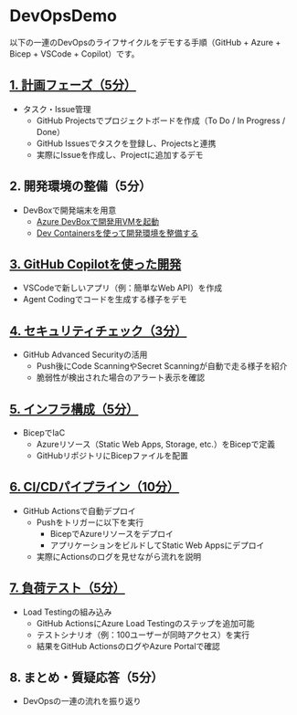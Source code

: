 # DevOpsDemo

以下の一連のDevOpsのライフサイクルをデモする手順（GitHub + Azure + Bicep + VSCode + Copilot）です。

## [1. 計画フェーズ（5分）](doc/01TaskIssue.md)
- タスク・Issue管理
  - GitHub Projectsでプロジェクトボードを作成（To Do / In Progress / Done）
  - GitHub Issuesでタスクを登録し、Projectsと連携
  - 実際にIssueを作成し、Projectに追加するデモ

## 2. 開発環境の整備（5分）
- DevBoxで開発端末を用意
  - [Azure DevBoxで開発用VMを起動](doc/02-1develop_devbox.md)
  - [Dev Containersを使って開発環境を整備する](doc/02-2develop_devcontainer.md)

## [3. GitHub Copilotを使った開発](doc/03develop_app.md)
- VSCodeで新しいアプリ（例：簡単なWeb API）を作成
- Agent Codingでコードを生成する様子をデモ

## [4. セキュリティチェック（3分）](doc/04SecurityCheck.md)
- GitHub Advanced Securityの活用
  - Push後にCode ScanningやSecret Scanningが自動で走る様子を紹介
  - 脆弱性が検出された場合のアラート表示を確認

## [5. インフラ構成（5分）](doc/05Infradeploy.md)
- BicepでIaC
  - Azureリソース（Static Web Apps, Storage, etc.）をBicepで定義
  - GitHubリポジトリにBicepファイルを配置

## [6. CI/CDパイプライン（10分）](doc/06CICD.md)
- GitHub Actionsで自動デプロイ
  - Pushをトリガーに以下を実行
    - BicepでAzureリソースをデプロイ
    - アプリケーションをビルドしてStatic Web Appsにデプロイ
  - 実際にActionsのログを見せながら流れを説明

## [7. 負荷テスト（5分）](doc/07LoadTest.md)
- Load Testingの組み込み
  - GitHub ActionsにAzure Load Testingのステップを追加可能
  - テストシナリオ（例：100ユーザーが同時アクセス）を実行
  - 結果をGitHub ActionsのログやAzure Portalで確認

## 8. まとめ・質疑応答（5分）
- DevOpsの一連の流れを振り返り
  

